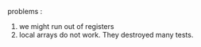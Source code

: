 
problems :
1) we might run out of registers
2) local arrays do not work. They destroyed many tests.
